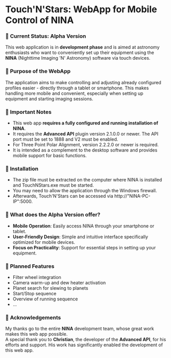 # Touch'N'Stars: WebApp for Mobile Control of NINA

### 🚀 **Current Status: Alpha Version**  
This web application is in **development phase** and is aimed at astronomy enthusiasts who want to conveniently set up their equipment using the **NINA** (Nighttime Imaging 'N' Astronomy) software via touch devices.  

### 🏁 **Purpose of the WebApp**  
The application aims to make controlling and adjusting already configured profiles easier - directly through a tablet or smartphone. This makes handling more mobile and convenient, especially when setting up equipment and starting imaging sessions.  

### 🧩 **Important Notes**  
- This web app **requires a fully configured and running installation of NINA**.  
- It requires the **Advanced API** plugin version 2.1.0.0 or newer.
  The API port must be set to 1888 and V2 must be enabled.
- For Three Point Polar Alignment, version 2.2.2.0 or newer is required.
- It is intended as a complement to the desktop software and provides mobile support for basic functions.
  
### 🔧 **Installation**
- The zip file must be extracted on the computer where NINA is installed and TouchNStars.exe must be started.
- You may need to allow the application through the Windows firewall.
- Afterwards, Touch'N'Stars can be accessed via http://"NINA-PC-IP":5000.

### 🧪 **What does the Alpha Version offer?**  
- **Mobile Operation**: Easily access NINA through your smartphone or tablet.  
- **User-Friendly Design**: Simple and intuitive interface specifically optimized for mobile devices.  
- **Focus on Practicality**: Support for essential steps in setting up your equipment.  

### 🚧 **Planned Features**  
- Filter wheel integration
- Camera warm-up and dew heater activation
- Planet search for slewing to planets
- Start/Stop sequence
- Overview of running sequence
- ...

### 💙 **Acknowledgements**  
My thanks go to the entire **NINA** development team, whose great work makes this web app possible.  
A special thank you to **Christian**, the developer of the **Advanced API**, for his efforts and support. His work has significantly enabled the development of this web app.
